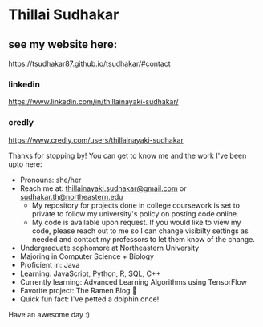# Thillai Sudhakar

## see my website here:
https://tsudhakar87.github.io/tsudhakar/#contact

### linkedin
https://www.linkedin.com/in/thillainayaki-sudhakar/ 

### credly
https://www.credly.com/users/thillainayaki-sudhakar

Thanks for stopping by! You can get to know me and the work I've been upto here:
- Pronouns: she/her
- Reach me at: thillainayaki.sudhakar@gmail.com or sudhakar.th@northeastern.edu
    - My repository for projects done in college coursework is set to private to follow my university's policy on posting code online.
    - My code is available upon request. If you would like to view my code, please reach out to me so I can change visibilty settings as needed and contact my professors to let them know of the change.
- Undergraduate sophomore at Northeastern University
- Majoring in Computer Science + Biology
- Proficient in: Java
- Learning: JavaScript, Python, R, SQL, C++
- Currently learning: Advanced Learning Algorithms using TensorFlow
- Favorite project: The Ramen Blog 🍜
- Quick fun fact: I've petted a dolphin once!

Have an awesome day :)
<!--
**tsudhakar87/tsudhakar87** is a ✨ _special_ ✨ repository because its `README.md` (this file) appears on your GitHub profile.

Here are some ideas to get you started:

- 🔭 I’m currently working on ...
- 🌱 I’m currently learning ...
- 👯 I’m looking to collaborate on ...
- 🤔 I’m looking for help with ...
- 💬 Ask me about ...
- 📫 How to reach me: ...
- 😄 Pronouns: she/her
- ⚡ Fun fact: ...
- My Resume: Thillai Sudhakar - Computer Science - 2027
-->

